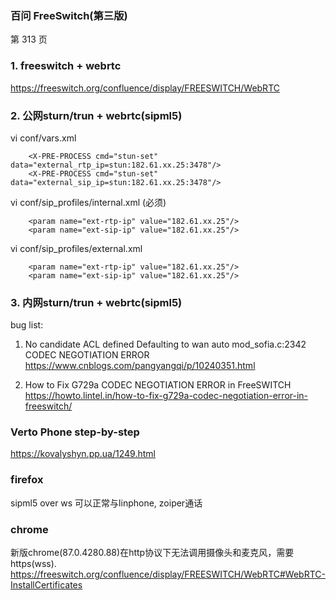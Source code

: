 ###  百问 FreeSwitch(第三版)
第 313 页  

### 1. freeswitch + webrtc
https://freeswitch.org/confluence/display/FREESWITCH/WebRTC

### 2. 公网sturn/trun + webrtc(sipml5)
vi conf/vars.xml
```
    <X-PRE-PROCESS cmd="stun-set" data="external_rtp_ip=stun:182.61.xx.25:3478"/>  
    <X-PRE-PROCESS cmd="stun-set" data="external_sip_ip=stun:182.61.xx.25:3478"/>  
```
vi conf/sip_profiles/internal.xml (必须)
```
    <param name="ext-rtp-ip" value="182.61.xx.25"/>
    <param name="ext-sip-ip" value="182.61.xx.25"/>
```
vi conf/sip_profiles/external.xml
```
    <param name="ext-rtp-ip" value="182.61.xx.25"/>
    <param name="ext-sip-ip" value="182.61.xx.25"/>
```

### 3. 内网sturn/trun + webrtc(sipml5)
bug list:

1. No candidate ACL defined Defaulting to wan auto
mod_sofia.c:2342 CODEC NEGOTIATION ERROR 
https://www.cnblogs.com/pangyangqi/p/10240351.html

2. How to Fix G729a CODEC NEGOTIATION ERROR in FreeSWITCH
https://howto.lintel.in/how-to-fix-g729a-codec-negotiation-error-in-freeswitch/


### Verto Phone step-by-step

https://kovalyshyn.pp.ua/1249.html
 

### firefox
sipml5 over ws 可以正常与linphone, zoiper通话

### chrome
新版chrome(87.0.4280.88)在http协议下无法调用摄像头和麦克风，需要https(wss).
https://freeswitch.org/confluence/display/FREESWITCH/WebRTC#WebRTC-InstallCertificates
